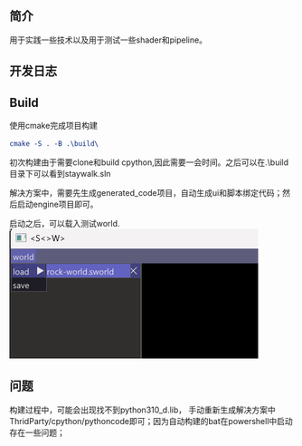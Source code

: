 ## 简介
用于实践一些技术以及用于测试一些shader和pipeline。

## 开发日志


## Build
使用cmake完成项目构建

```cmake
cmake -S . -B .\build\
```
初次构建由于需要clone和build cpython,因此需要一会时间。之后可以在.\build目录下可以看到staywalk.sln

解决方案中，需要先生成generated_code项目，自动生成ui和脚本绑定代码；然后启动engine项目即可。

启动之后，可以载入测试world.
![alt text](readme-res/image.png)

## 问题 
构建过程中，可能会出现找不到python310_d.lib， 手动重新生成解决方案中ThridParty/cpython/pythoncode即可；因为自动构建的bat在powershell中启动存在一些问题；